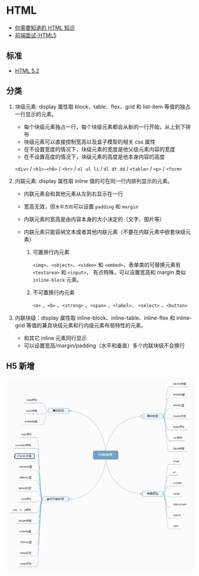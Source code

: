 # HTML

- [你需要知道的 HTML 知识](https://juejin.im/post/5e09d52c51882549333fbed6)
- [前端面试-HTML5](https://juejin.im/post/5df3b019518825122671c068)

## 标准

- [HTML 5.2](https://www.w3.org/TR/html52/)

## 分类

1. 块级元素: display 属性取 block、table、flex、grid 和 list-item 等值的独占一行显示的元素。

   - 每个块级元素独占一行，每个块级元素都会从新的一行开始，从上到下排布
   - 块级元素可以直接控制宽高以及盒子模型的相关 css 属性
   - 在不设置宽度的情况下，块级元素的宽度是他父级元素内容的宽度
   - 在不设置高度的情况下，块级元素的高度是他本身内容的高度

   `<div>` / `<h1>~<h6>` / `<hr>` / `ol ul li` / `dl dt dd` / `<table>` / `<p>` / `<form>`

2. 内联元素: display 属性取 inline 值的可在同一行内排列显示的元素。

   - 内联元素会和其他元素从左到右显示在一行
   - 宽高无效，但`水平方向`可以设置 `padding` 和 `margin`
   - 内联元素的宽高是由内容本身的大小决定的（文字、图片等）
   - 内联元素只能容纳文本或者其他内联元素（不要在内联元素中嵌套块级元素）

     1. 可置换行内元素

        `<img>`、`<object>`、`<video>` 和 `<embed>`，表单类的可替换元素有`<textarea>` 和 `<input>`， 有点特殊，可以设置宽高和 margin 类似 `inline-block` 元素。

     2. 不可置换行内元素

        `<a>` 、`<b>` 、`<strong>` 、`<span>` 、`<label>`、 `<select>` 、`<button>`

3. 内联块级：display 属性取 inline-block、inline-table、inline-flex 和 inline-grid 等值的兼具块级元素和行内级元素布局特性的元素。

   - 和其它 inline 元素同行显示
   - 可以设置宽高/margin/padding（水平和垂直）多个内联块级不会换行

## H5 新增

![](img/h5new.webp)
